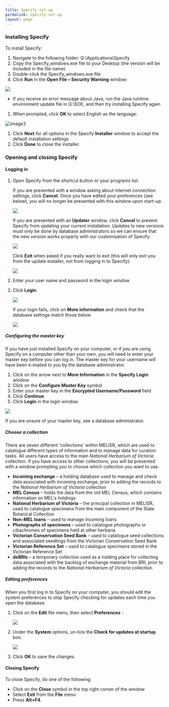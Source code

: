 ```yaml
---
title: Specify set-up
permalink: specify-set-up
layout: page
---
```


### Installing Specify

To install Specify:

1. Navigate to the following folder: Q:\Applications\Specify
2. Copy the Specify\_windows.exe file to your Desktop (the version will be included in the file name)
3. Double-click the Specify\_windows.exe file
4. Click **Run** in the **Open File – Security Warning** window:

![](assets/media/image2.png)

- If you receive an error message about Java, run the Java runtime environment update file in Q:\SOE, and then try installing Specify again

1. When prompted, click **OK** to select English as the language:

![image3](assets/media/image003.jpg)

1. Click **Next** for all options in the Specify **Installer** window to accept the default installation settings
2. Click **Done** to close the installer.

### Opening and closing Specify

#### Logging in

1.  Open Specify from the shortcut button or your programs list.

    If you are presented with a window asking about internet connection settings, click **Cancel**. Once you have edited your preferences (see below), you will no longer be presented with this window upon start-up.

    ![](assets/media/image4.jpg)

    If you are presented with an **Updater** window, click **Cancel** to prevent Specify from updating your current installation. Updates to new versions must only be done by database administrators so we can ensure that the new version works properly with our customisation of Specify.

    ![](assets/media/image5.png)

    Click **Exit** when asked if you really want to exit (this will only exit you from the update installer, not from logging in to Specify):

    ![](assets/media/image6.png)

2.  Enter your user name and password in the login window
3.  Click **Login**

    ![](assets/media/image7.png)

    If your login fails, click on **More information** and check that the database settings match those below.

    ![](assets/media/image8.jpg)

##### Configuring the master key

If you have just installed Specify on your computer, or if you are using Specify on a computer other than your own, you will need to enter your master key before you can log in. The master key for your username will have been e-mailed to you by the database administrator.

1.  Click on the arrow next to **More Information** in the **Specify Login** window
2.  Click on the **Configure Master Key** symbol
3.  Enter your master key in the **Encrypted Username/Password** field
4.  Click **Continue**
5.  Click **Login** in the login window.

![](assets/media/image9.jpeg)

If you are unsure of your master key, see a database administrator.

##### Choose a collection

There are seven different &#39;collections&#39; within MELISR, which are used to catalogue different types of information and to manage data for curation tasks. All users have access to the main _National Herbarium of Victoria_ collection. If you have access to other collections, you will be presented with a window prompting you to choose which collection you want to use.

-   **Incoming exchange** – a holding database used to manage and check data associated with incoming exchange,    prior to adding the records to the _National Herbarium of Victoria_ collection
-   **MEL Census** – holds the data from the old MEL Census, which contains information on MEL&#39;s holdings
-   **National Herbarium of Victoria** – the principal collection in MELISR, used to catalogue specimens from the main component of the State Botanical Collection
-   **Non-MEL loans** – used to manage incoming loans
-   **Photographs of specimens­** – used to catalogue photographs or cibachromes of specimens held at other herbaria
-   **Victorian Conservation Seed Bank­­** – used to catalogue seed collections and associated seedlings from the Victorian Conservation Seed Bank
-   **Victorian Reference Set**  – used to catalogue specimens stored in the Victorian Reference Set
-   **deBRIs** – a temporary collection used as a holding place for collecting data associated with the backlog of exchange material from BRI, prior to adding the records to the _National Herbarium of Victoria_ collection.

##### Editing preferences

When you first log in to Specify on your computer, you should edit the system preferences to stop Specify checking for updates each time you open the database:

1.  Click on the **Edit** file menu, then select **Preferences** :

    ![](assets/media/image10.png)

2.  Under the **System** options, un-tick the **Check for updates at startup** box:

    ![](assets/media/image11.png)

3.  Click **OK** to save the changes.

#### Closing Specify

To close Specify, do one of the following:

-   Click on the **Close** symbol in the top right corner of the window
-   Select **Exit** from the **File** menu
-   Press **Alt+F4**.
